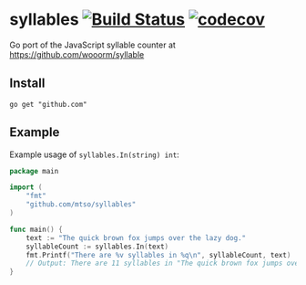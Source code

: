 # syllables [![Build Status](https://travis-ci.org/mtso/syllables.svg?branch=master)](https://travis-ci.org/mtso/syllables) [![codecov](https://codecov.io/gh/mtso/syllables/branch/master/graph/badge.svg)](https://codecov.io/gh/mtso/syllables)

Go port of the JavaScript syllable counter at https://github.com/wooorm/syllable

## Install

```
go get "github.com"
```

## Example

Example usage of `syllables.In(string) int`:

```go
package main

import (
	"fmt"
	"github.com/mtso/syllables"
)

func main() {
	text := "The quick brown fox jumps over the lazy dog."
	syllableCount := syllables.In(text)
	fmt.Printf("There are %v syllables in %q\n", syllableCount, text)
	// Output: There are 11 syllables in "The quick brown fox jumps over the lazy dog."
}
```